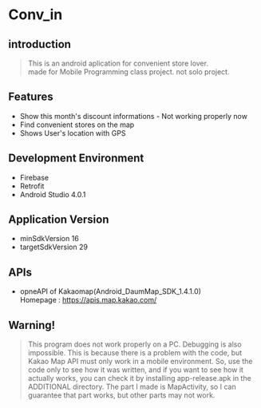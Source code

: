 # Conv_in

## introduction
> This is an android aplication for convenient store lover. <br />
> made for Mobile Programming class project. not solo project.

## Features
+ Show this month's discount informations - Not working properly now
+ Find convenient stores on the map
+ Shows User's location with GPS

## Development Environment
+ Firebase
+ Retrofit
+ Android Studio 4.0.1

## Application Version
+ minSdkVersion 16
+ targetSdkVersion 29

## APIs
+ opneAPI of Kakaomap(Android_DaumMap_SDK_1.4.1.0) <br />
Homepage : https://apis.map.kakao.com/

## Warning!
> This program does not work properly on a PC. Debugging is also impossible. This is because there is a problem with the code, but Kakao Map API must only work in a mobile environment. So, use the code only to see how it was written, and if you want to see how it actually works, you can check it by installing app-release.apk in the ADDITIONAL directory. The part I made is MapActivity, so I can guarantee that part works, but other parts may not work.
